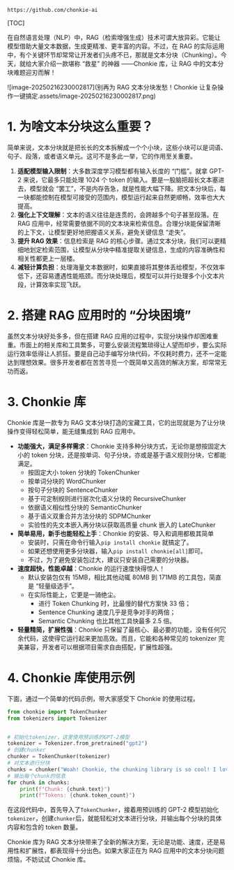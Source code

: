 ```
https://github.com/chonkie-ai
```

[TOC]

在自然语言处理（NLP）中，RAG（检索增强生成）技术可谓大放异彩。它能让模型借助大量文本数据，生成更精准、更丰富的内容。不过，在 RAG 的实际运用中，有个关键环节却常常让开发者们头疼不已，那就是文本分块（Chunking）。今天，就给大家介绍一款堪称 “救星” 的神器 ——Chonkie 库，让 RAG 中的文本分块难题迎刃而解！

![image-20250216230002817](别再为 RAG 文本分块发愁！Chonkie 让复杂操作一键搞定.assets/image-20250216230002817.png)

# 1. 为啥文本分块这么重要？

简单来说，文本分块就是把长长的文本拆解成一个个小块，这些小块可以是词语、句子、段落，或者语义单元。这可不是多此一举，它的作用至关重要。

1. **适配模型输入限制**：大多数深度学习模型都有输入长度的 “门槛”。就拿 GPT-2 来说，它最多只能处理 1024 个 token 的输入。要是一股脑把超长文本塞进去，模型就会 “罢工”，不是内存告急，就是性能大幅下降。把文本分块后，每一块都能控制在模型可接受的范围内，模型运行起来自然更顺畅，效率也大大提高。
2. **强化上下文理解**：文本的语义往往是连贯的，会跨越多个句子甚至段落。在 RAG 应用中，经常需要依据不同的文本块来检索信息。合理分块能保留清晰的上下文，让模型更好地把握语义关系，避免关键信息 “走失”。
3. **提升 RAG 效果**：信息检索是 RAG 的核心步骤。通过文本分块，我们可以更精细地划定检索范围，让模型从分块中精准提取关键信息，生成的内容准确性和相关性都更上一层楼。
4. **减轻计算负担**：处理海量文本数据时，如果直接将其整体丢给模型，不仅效率低下，还容易遭遇性能瓶颈。而分块处理后，模型可以并行处理多个小文本片段，计算效率实现飞跃。

# 2. 搭建 RAG 应用时的 “分块困境”

虽然文本分块好处多多，但在搭建 RAG 应用的过程中，实现分块操作却困难重重。市面上的相关库和工具繁多，可要么安装流程繁琐得让人望而却步，要么实际运行效率低得让人抓狂。要是自己动手编写分块代码，不仅耗时费力，还不一定能达到理想效果。很多开发者都在苦苦寻觅一个既简单又高效的解决方案，却常常无功而返。

# 3. Chonkie 库

Chonkie 库是一款专为 RAG 文本分块打造的宝藏工具，它的出现就是为了让分块操作变得轻松简单，能无缝集成到 RAG 应用中。

- **功能强大，满足多样需求**：Chonkie 支持多种分块方式，无论你是想按固定大小的 token 分块，还是按单词、句子分块，亦或是基于语义规则分块，它都能满足。
  - 按固定大小 token 分块的 TokenChunker
  - 按单词分块的 WordChunker
  - 按句子分块的 SentenceChunker
  - 基于可定制规则进行层次化语义分块的 RecursiveChunker
  - 依据语义相似性分块的 SemanticChunker
  - 基于语义双重合并方法分块的 SDPMChunker
  - 实验性的先文本嵌入再分块以获取高质量 chunk 嵌入的 LateChunker
- **简单易用，新手也能轻松上手**：Chonkie 的安装、导入和调用都极其简单
  - 安装时，只需在命令行输入`pip install chonkie` 就搞定了。
  - 如果还想使用更多分块器，输入`pip install chonkie[all]`即可。
  - 不过，为了避免安装包过大，建议只安装自己需要的分块器。
- **速度超快，性能卓越**：Chonkie 的运行速度快得惊人！
  - 默认安装包仅有 15MB，相比其他动辄 80MB 到 171MB 的工具包，简直是 “轻量级选手”。
  - 在实际性能上，它更是一骑绝尘。
    - 进行 Token Chunking 时，比最慢的替代方案快 33 倍；
    - Sentence Chunking 速度几乎是竞争对手的两倍；
    - Semantic Chunking 也比其他工具快最多 2.5 倍。
- **轻量精简，扩展性强**：Chonkie 只保留了最核心、最必要的功能，没有任何冗余代码，这使得它运行起来更加高效。而且，它能和各种常见的 tokenizer 完美兼容，开发者可以根据项目需求自由搭配，扩展性超强。

# 4. Chonkie 库使用示例

下面，通过一个简单的代码示例，带大家感受下 Chonkie 的使用过程。

```python
from chonkie import TokenChunker
from tokenizers import Tokenizer


# 初始化tokenizer，这里使用预训练的GPT-2模型
tokenizer = Tokenizer.from_pretrained("gpt2")
# 创建chunker
chunker = TokenChunker(tokenizer)
# 对文本进行分块
chunks = chunker("Woah! Chonkie, the chunking library is so cool! I love ")
# 输出每个chunk的信息
for chunk in chunks:
    print(f"Chunk: {chunk.text}")
    print(f"Tokens: {chunk.token_count}")
```

在这段代码中，首先导入了`TokenChunker`，接着用预训练的 GPT-2 模型初始化`tokenizer`，创建`chunker`后，就能轻松对文本进行分块，并输出每个分块的具体内容和包含的 token 数量。

Chonkie 库为 RAG 文本分块带来了全新的解决方案，无论是功能、速度，还是易用性和扩展性，都表现得十分出色。如果大家正在为 RAG 应用中的文本分块问题烦恼，不妨试试 Chonkie 库。







